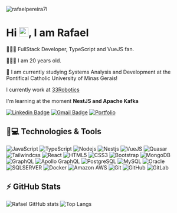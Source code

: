 <p align="left"><img src="https://komarev.com/ghpvc/?username=rafaelpereira7l" alt="rafaelpereira7l" /></p>


<h1 align = "justify"> Hi <img src="https://media.giphy.com/media/hvRJCLFzcasrR4ia7z/giphy.gif" width="25px">, I am Rafael</h1>
<p>👨🏾‍💻 FullStack Developer, TypeScript and VueJS fan.</p>
<p>🧑🏽‍💼 I am 20 years old.</p> 
<p>🏫 I am currently studying Systems Analysis and Development at the Pontifical Catholic University of Minas Gerais!</p>


I currently work at [33Robotics](https://33robotics.com/home.html)

I'm learning at the moment **NestJS and Apache Kafka**


[![Linkedin Badge](https://img.shields.io/badge/-Rafael%20Pereira-blue?style=flat-square&logo=Linkedin&logoColor=white&link=https://www.linkedin.com/in/rafael-henrique-pereira-37b155232/)](https://www.linkedin.com/in/rafael-henrique-pereira-37b155232/)
[![Gmail Badge](https://img.shields.io/badge/-rafael.hpereira7@gmail.com-c14438?style=flat-square&logo=Gmail&logoColor=white&link=mailto:rafael.hpereira7@gmail.com)](mailto:rafael.hpereira7@gmail.com)
[![Portfolio](https://img.shields.io/badge/PORTFOLIO-blue)](https://raffp.vercel.app/)

## 🚀💻 Technologies & Tools

![JavaScript](https://img.shields.io/badge/JavaScript-F7DF1E?&logo=javascript&logoColor=black)
![TypeScript](https://img.shields.io/badge/TypeScript-007ACC?&logo=typescript&logoColor=white)
![Nodejs](https://img.shields.io/badge/Node.js-43853D?&logo=node.js&logoColor=white)
![Nestjs](https://img.shields.io/badge/Nest.js-%23E0234E.svg?&logo=nestjs&logoColor=white)
![VueJS](https://img.shields.io/badge/Vue.js-%2335495e.svg?&logo=vuedotjs&logoColor=%234FC08D)
![Quasar](https://img.shields.io/badge/Quasar-16B7FB?&logo=quasar&logoColor=black)
![Tailwindcss](https://img.shields.io/badge/TailwindCSS-%2338B2AC.svg?&logo=tailwind-css&logoColor=white)
![React](https://img.shields.io/badge/React-20232A?&logo=react&logoColor=61DAFB)
![HTML5](https://img.shields.io/badge/HTML5-E34F26?&logo=html5&logoColor=white)
![CSS3](https://img.shields.io/badge/CSS3-1572B6?&logo=css3&logoColor=white)
![Bootstrap](https://img.shields.io/badge/Bootstrap-563D7C?&logo=bootstrap&logoColor=white)
![MongoDB](https://img.shields.io/badge/MongoDB-%234ea94b.svg?&logo=mongodb&logoColor=white)
![GraphQL](https://img.shields.io/badge/-GraphQL-E10098?&logo=graphql&logoColor=white)
![Apollo GraphQL](https://img.shields.io/badge/-ApolloGraphQL-311C87?&logo=apollo-graphql)
![PostgreSQL](https://img.shields.io/badge/PostgreSQL-316192?&logo=postgresql&logoColor=white)
![MySQL](https://img.shields.io/badge/MySQL-00000F?&logo=mysql&logoColor=white)
![Oracle](https://img.shields.io/badge/Oracle-F80000?&logo=oracle&logoColor=white)
![SQLSERVER](https://img.shields.io/badge/Microsoft%20SQL%20Server-CC2927?&logo=microsoft%20sql%20server&logoColor=white)
![Docker](https://img.shields.io/badge/Docker-2496ED?&logo=docker&logoColor=white)
![Amazon AWS](https://img.shields.io/badge/Amazon_AWS-232F3E?&logo=amazon-aws&logoColor=white)
![Git](https://img.shields.io/badge/Git-E34F26?&logo=git&logoColor=white)
![GitHub](https://img.shields.io/badge/GitHub-100000?&logo=github&logoColor=white)
![GitLab](https://img.shields.io/badge/GitLab-330F63?&logo=gitlab&logoColor=white)

## ⚡ GitHub Stats

![Rafael GitHub stats](https://github-readme-stats.vercel.app/api?username=rafaelpereira7l&show_icons=true&theme=omni)
![Top Langs](https://github-readme-stats.vercel.app/api/top-langs/?username=rafaelpereira7l&layout=compact&langs_count=8&theme=omni) 
